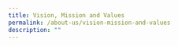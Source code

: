 ```yaml
---
title: Vision, Mission and Values
permalink: /about-us/vision-mission-and-values
description: ""
---
```

